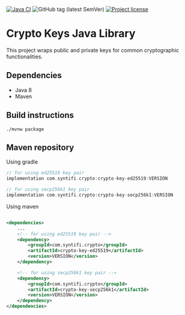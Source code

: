 [![Java CI](https://github.com/syntifi/crypto-keys/actions/workflows/build.yml/badge.svg)](https://github.com/syntifi/crypto-keys/actions/workflows/build.yml)
![GitHub tag (latest SemVer)](https://img.shields.io/github/v/tag/syntifi/crypto-keys?sort=semver)
[![Project license](https://img.shields.io/badge/license-Apache%202-blue)](https://www.apache.org/licenses/LICENSE-2.0.txt)

# Crypto Keys Java Library

This project wraps public and private keys for common cryptographic functionalities.

## Dependencies

- Java 8
- Maven

## Build instructions

```
./mvnw package
```

## Maven repository

Using gradle

```gradle
// for using ed25519 key pair
implementation com.syntifi.crypto:crypto-key-ed25519:VERSION

// for using secp256k1 key pair
implementation com.syntifi.crypto:crypto-key-secp256k1:VERSION
```

Using maven

```xml

<dependencies>
    ...
    <!-- for using ed25519 key pair -->
    <dependency>
        <groupId>com.syntifi.crypto</groupId>
        <artifactId>crypto-key-ed25519</artifactId>
        <version>VERSION</version>
    </dependency>

    <!-- for using secp256k1 key pair -->
    <dependency>
        <groupId>com.syntifi.crypto</groupId>
        <artifactId>crypto-key-secp256k1</artifactId>
        <version>VERSION</version>
    </dependency>
</dependencies>
```
